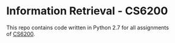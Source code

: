 # Information Retrieval - CS6200

This repo contains code written in Python 2.7 for all assignments of [CS6200](https://wl11gp.neu.edu/udcprod8/bwckctlg.p_disp_course_detail?cat_term_in=201710&subj_code_in=CS&crse_numb_in=6200).
